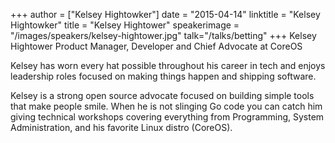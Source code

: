 +++
author = ["Kelsey Hightowker"]
date = "2015-04-14"
linktitle = "Kelsey Hightowker"
title = "Kelsey Hightower"
speakerimage = "/images/speakers/kelsey-hightower.jpg"
talk="/talks/betting"
+++
Kelsey Hightower
Product Manager, Developer and Chief Advocate at CoreOS

Kelsey has worn every hat possible throughout his career in tech and enjoys leadership roles focused on making things happen and shipping software.

Kelsey is a strong open source advocate focused on building simple tools that make people smile. When he is not slinging Go code you can catch him giving technical workshops covering everything from Programming, System Administration, and his favorite Linux distro (CoreOS).
